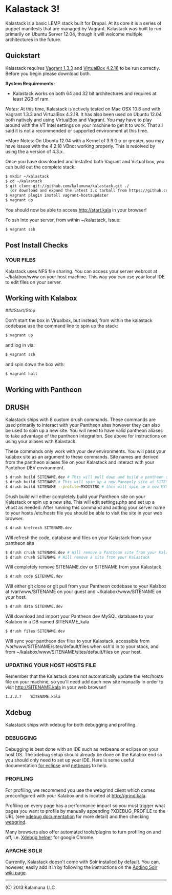 Kalastack 3!
=========================

Kalastack is a basic LEMP stack built for Drupal. At its core it is a series of puppet manifests that
are managed by Vagrant. Kalastack was built to run primarily on Ubuntu Server 12.04, though it will welcome multiple architectures in the future.

## Quickstart

Kalastack requires [Vagrant 1.3.3](http://downloads.vagrantup.com/tags/v1.3.3) and [VirtualBox 4.2.18](http://download.virtualbox.org/virtualbox/4.2.18/) to be run correctly. Before you begin please download both.

**System Requirements:**
- Kalastack works on both 64 and 32 bit architectures and requires at least 2GB of ram.

*Notes:* At this time, Kalastack is actively tested on Mac OSX 10.8 and with Vagrant 1.3.3 and VirtualBox 4.2.18. It has also been used on Ubuntu 12.04 both natively and using VirtualBox and Vagrant. You may have to play around with the VT Intel settings on your machine to get it to work. That all said it is not a recommended or supported environment at this time.

*More Notes: On Ubuntu 12.04 with a Kernel of 3.9.0-x or greater, you may have issues with the 4.2.18 VBnot working properly.  This is resolved by using the a version of 4.3.x.

Once you have downloaded and installed both Vagrant and Virtual box,
you can build out the complete stack:

```bash
$ mkdir ~/kalastack
$ cd ~/kalastack
$ git clone git://github.com/kalamuna/kalastack.git ./
  (or download and expand the latest 3.x tarball from https://github.com/kalamuna/kalastack/tags)
$ vagrant plugin install vagrant-hostsupdater
$ vagrant up
```

You should now be able to access http://start.kala in your browser!

To ssh into your server, from within ~/kalastack, issue:
```bash
$ vagrant ssh
```
## Post Install Checks

### YOUR FILES

Kalastack uses NFS file sharing. You can access your server webroot at ~/kalabox/www on your host
machine. This way you can use your local IDE to edit files on your server.

## Working with Kalabox

###Start/Stop

Don't start the box in Virualbox, but instead, from within the kalastack codebase use the command line to spin up the stack:
```bash
$ vagrant up
```
and log in via:
```bash
$ vagrant ssh
```
and spin down the box with:
```bash
$ vagrant halt
```

## Working with Pantheon

## DRUSH

Kalastack ships with 8 custom drush commands. These commands are used primarily to interact with your Pantheon sites however they can also be used to spin up a new site.
You will need to have valid pantheon aliases to take advantage of the pantheon integration. See above for instructions on using your aliases with Kalastack.

These commands only work with your dev environments. You will pass your kalabox site as an
argument to these commands. Site names are derived from the pantheon aliases file on your Kalastack and interact with your Pantehon DEV environment.

```bash
$ drush build SITENAME.dev # This will pull down and build a pantheon site defined in your aliases file on your Kalastack
$ drush build SITENAME # This will spin up a new Panopoly site at SITENAME.kala with user:admin, pass:admin
$ drush build SITENAME --profile=MYDISTRO # this will spin up a new MYSDISTRO site at SITENAME.kala with user:admin, pass:admin
```
Drush build will either completely build your Pantheon site on your Kalastack or spin up a new site. This will
edit settings.php and set up a vhost as needed. After running this command and
adding your server name to your hosts /etc/hosts file you should be
able to visit the site in your web browser.
```bash
$ drush krefresh SITENAME.dev
```
Will refresh the code, database and files on your Kalastack from your
pantheon site
```bash
$ drush crush SITENAME.dev # Will remove a Pantheon site from your Kalastack
$ drush crush SITENAME # Will remove a site from your Kalastack
```
Will completely remove SITENAME.dev or SITENAME from your Kalastack.
```bash
$ drush code SITENAME.dev
```
Will either git clone or git pull from your Pantheon codebase to your
Kalabox at /var/www/SITENAME on your guest and ~/kalabox/www/SITENAME
on your host.
```bash
$ drush data SITENAME.dev
```
Will download and import your Pantheon dev MySQL database to your
Kalabox in a DB named SITENAME_kala
```bash
$ drush files SITENAME.dev
```
Will sync your pantheon dev files to your Kalastack, accessible from
/var/www/SITENAME/sites/default/files when ssh'd in to your stack, and from
~/kalabox/www/SITENAME/sites/default/files on your host.

### UPDATING YOUR HOST HOSTS FILE

Remember that the Kalastack does not automatically update the /etc/hosts file on
your machine, so you'll need add each new site manually in order
to visit http://SITENAME.kala in your web browser!

    1.3.3.7    SITENAME.kala


## Xdebug

Kalastack ships with xdebug for both debugging and profiling.

### DEBUGGING

Debugging is best done with an IDE such as netbeans or eclipse on your host OS.
The xdebug setup should already be done on the Kalabox end so you should
only need to set up your IDE. Here is some useful documentation [for eclipse](
http://brianfisher.name/content/drupal-development-environment-os-x-mamp-pro-eclipse-xdebug-and-drush) and [netbeans](http://wiki.netbeans.org/HowToConfigureXDebug) to help.

### PROFILING

For profiling, we recommend you use the webgrind client which comes preconfigured
with your Kalabox and is located at http://grind.kala.

Profiling on every page has a performance impact so you must trigger what pages
you want to profile by manually appending ?XDEBUG_PROFILE to
the URL (see [xdebug documentation](http://xdebug.org/docs/profiler) for more detail) and then
checking [webgrind](http://grind.kala).

Many browsers also offer automated tools/plugins to turn profiling on and off, i.e. [Xdebug helper](https://chrome.google.com/webstore/detail/xdebug-helper/eadndfjplgieldjbigjakmdgkmoaaaoc) for google Chrome.

### APACHE SOLR

Currently, Kalastack doesn't come with Solr installed by default. You can, however,
easily add it in by following the instructions on the [Adding Solr wiki page](https://github.com/kalamuna/kalastack/wiki/Adding-Solr-to-Kalastack).


-------------------------------------------------------------------------------------
(C) 2013 Kalamuna LLC

